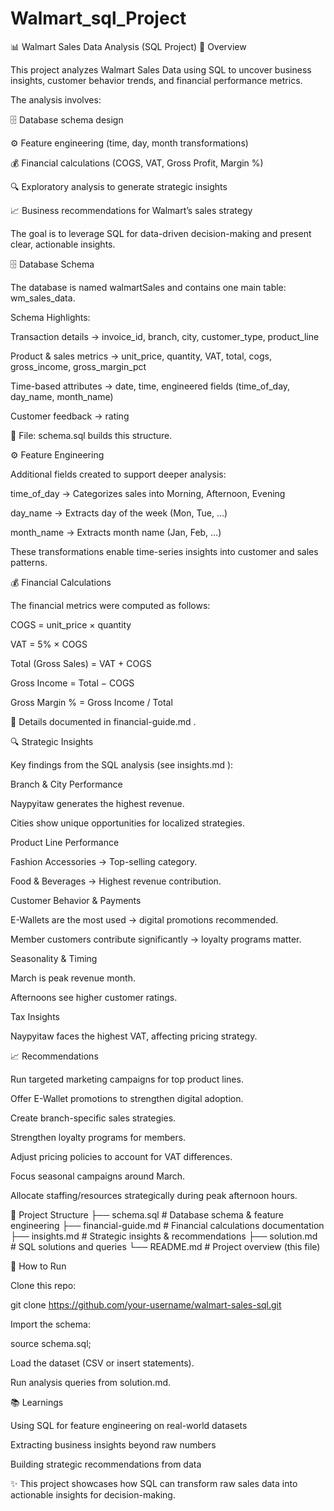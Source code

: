 # Walmart_sql_Project

📊 Walmart Sales Data Analysis (SQL Project)
📌 Overview

This project analyzes Walmart Sales Data using SQL to uncover business insights, customer behavior trends, and financial performance metrics.

The analysis involves:

🗄️ Database schema design

⚙️ Feature engineering (time, day, month transformations)

💰 Financial calculations (COGS, VAT, Gross Profit, Margin %)

🔍 Exploratory analysis to generate strategic insights

📈 Business recommendations for Walmart’s sales strategy

The goal is to leverage SQL for data-driven decision-making and present clear, actionable insights.

🗄️ Database Schema

The database is named walmartSales and contains one main table: wm_sales_data.

Schema Highlights:

Transaction details → invoice_id, branch, city, customer_type, product_line

Product & sales metrics → unit_price, quantity, VAT, total, cogs, gross_income, gross_margin_pct

Time-based attributes → date, time, engineered fields (time_of_day, day_name, month_name)

Customer feedback → rating

📂 File: schema.sql
 builds this structure.

⚙️ Feature Engineering

Additional fields created to support deeper analysis:

time_of_day → Categorizes sales into Morning, Afternoon, Evening

day_name → Extracts day of the week (Mon, Tue, …)

month_name → Extracts month name (Jan, Feb, …)

These transformations enable time-series insights into customer and sales patterns.

💰 Financial Calculations

The financial metrics were computed as follows:

COGS = unit_price × quantity

VAT = 5% × COGS

Total (Gross Sales) = VAT + COGS

Gross Income = Total − COGS

Gross Margin % = Gross Income / Total

📂 Details documented in financial-guide.md
.

🔍 Strategic Insights

Key findings from the SQL analysis (see insights.md
):

Branch & City Performance

Naypyitaw generates the highest revenue.

Cities show unique opportunities for localized strategies.

Product Line Performance

Fashion Accessories → Top-selling category.

Food & Beverages → Highest revenue contribution.

Customer Behavior & Payments

E-Wallets are the most used → digital promotions recommended.

Member customers contribute significantly → loyalty programs matter.

Seasonality & Timing

March is peak revenue month.

Afternoons see higher customer ratings.

Tax Insights

Naypyitaw faces the highest VAT, affecting pricing strategy.

📈 Recommendations

Run targeted marketing campaigns for top product lines.

Offer E-Wallet promotions to strengthen digital adoption.

Create branch-specific sales strategies.

Strengthen loyalty programs for members.

Adjust pricing policies to account for VAT differences.

Focus seasonal campaigns around March.

Allocate staffing/resources strategically during peak afternoon hours.

📂 Project Structure
├── schema.sql           # Database schema & feature engineering
├── financial-guide.md   # Financial calculations documentation
├── insights.md          # Strategic insights & recommendations
├── solution.md          # SQL solutions and queries
└── README.md            # Project overview (this file)

🚀 How to Run

Clone this repo:

git clone https://github.com/your-username/walmart-sales-sql.git


Import the schema:

source schema.sql;


Load the dataset (CSV or insert statements).

Run analysis queries from solution.md.

📚 Learnings

Using SQL for feature engineering on real-world datasets

Extracting business insights beyond raw numbers

Building strategic recommendations from data

✨ This project showcases how SQL can transform raw sales data into actionable insights for decision-making.
